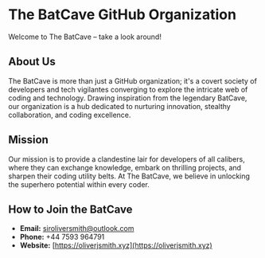 # The BatCave GitHub Organization

Welcome to The BatCave – take a look around!

## About Us

The BatCave is more than just a GitHub organization; it's a covert society of developers and tech vigilantes converging to explore the intricate web of coding and technology. Drawing inspiration from the legendary BatCave, our organization is a hub dedicated to nurturing innovation, stealthy collaboration, and coding excellence.

## Mission

Our mission is to provide a clandestine lair for developers of all calibers, where they can exchange knowledge, embark on thrilling projects, and sharpen their coding utility belts. At The BatCave, we believe in unlocking the superhero potential within every coder.

## How to Join the BatCave

- **Email:** [siroliversmith@outlook.com](mailto:siroliversmith@outlook.com)
- **Phone:** +44 7593 964791
- **Website:** [https://oliverjsmith.xyz](https://oliverjsmith.xyz)



